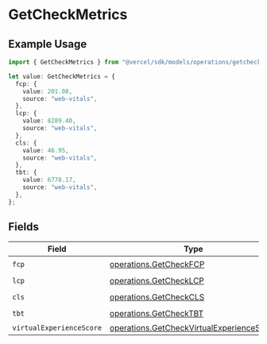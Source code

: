 # GetCheckMetrics

## Example Usage

```typescript
import { GetCheckMetrics } from "@vercel/sdk/models/operations/getcheck.js";

let value: GetCheckMetrics = {
  fcp: {
    value: 201.08,
    source: "web-vitals",
  },
  lcp: {
    value: 8289.40,
    source: "web-vitals",
  },
  cls: {
    value: 46.95,
    source: "web-vitals",
  },
  tbt: {
    value: 6778.17,
    source: "web-vitals",
  },
};
```

## Fields

| Field                                                                                                  | Type                                                                                                   | Required                                                                                               | Description                                                                                            |
| ------------------------------------------------------------------------------------------------------ | ------------------------------------------------------------------------------------------------------ | ------------------------------------------------------------------------------------------------------ | ------------------------------------------------------------------------------------------------------ |
| `fcp`                                                                                                  | [operations.GetCheckFCP](../../models/operations/getcheckfcp.md)                                       | :heavy_check_mark:                                                                                     | N/A                                                                                                    |
| `lcp`                                                                                                  | [operations.GetCheckLCP](../../models/operations/getchecklcp.md)                                       | :heavy_check_mark:                                                                                     | N/A                                                                                                    |
| `cls`                                                                                                  | [operations.GetCheckCLS](../../models/operations/getcheckcls.md)                                       | :heavy_check_mark:                                                                                     | N/A                                                                                                    |
| `tbt`                                                                                                  | [operations.GetCheckTBT](../../models/operations/getchecktbt.md)                                       | :heavy_check_mark:                                                                                     | N/A                                                                                                    |
| `virtualExperienceScore`                                                                               | [operations.GetCheckVirtualExperienceScore](../../models/operations/getcheckvirtualexperiencescore.md) | :heavy_minus_sign:                                                                                     | N/A                                                                                                    |